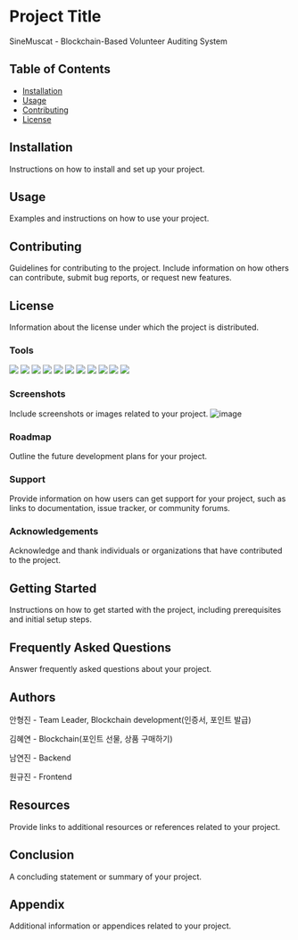 # Project Title
SineMuscat - Blockchain-Based Volunteer Auditing System

## Table of Contents

- [Installation](#installation)
- [Usage](#usage)
- [Contributing](#contributing)
- [License](#license)

## Installation

Instructions on how to install and set up your project.

## Usage

Examples and instructions on how to use your project.

## Contributing

Guidelines for contributing to the project. Include information on how others can contribute, submit bug reports, or request new features.

## License

Information about the license under which the project is distributed.

### Tools
<img src="https://img.shields.io/badge/Amazon AWS-232F3E?style=flat-square&logo=amazonaws&logoColor=white"/>
<img src="https://img.shields.io/badge/Go-00ADD8?style=flat-square&logo=Go&logoColor=white"/>
<img src="https://img.shields.io/badge/java-007396?style=flat-square&logo=java&logoColor=white"/>
<img src="https://img.shields.io/badge/JavaScript-F7DF1E?style=flat-square&logo=javascript&logoColor=black"/>
<img src="https://img.shields.io/badge/MySQL-4479A1?style=flat-square&logo=MySQL&logoColor=white"/>
<img src="https://img.shields.io/badge/React-61DAFB?style=flat-square&logo=React&logoColor=black"/>
<img src="https://img.shields.io/badge/SpringBoot-6DB33F?style=flat-square&logo=Spring&logoColor=white"/>
<img src="https://img.shields.io/badge/Blockchain.com-121D33?logo=blockchaindotcom&logoColor=fff&style=for-the-badge" />
<img src="https://img.shields.io/badge/OpenZeppelin-4E5EE4?logo=OpenZeppelin&logoColor=fff&style=for-the-badge" />
<img src="https://img.shields.io/badge/Ethereum-3C3C3D?style=for-the-badge&logo=Ethereum&logoColor=white" />
<img src="https://img.shields.io/badge/Solidity-e6e6e6?style=for-the-badge&logo=solidity&logoColor=black" />

### Screenshots

Include screenshots or images related to your project.
![image](https://github.com/Sinemuscat/SineMuscat/assets/59429841/9744b317-2967-4496-99b2-23304387bcbe)

### Roadmap

Outline the future development plans for your project.

### Support

Provide information on how users can get support for your project, such as links to documentation, issue tracker, or community forums.

### Acknowledgements

Acknowledge and thank individuals or organizations that have contributed to the project.

## Getting Started

Instructions on how to get started with the project, including prerequisites and initial setup steps.

## Frequently Asked Questions

Answer frequently asked questions about your project.

## Authors
안형진 - Team Leader, Blockchain development(인증서, 포인트 발급)

김혜연 - Blockchain(포인트 선물, 상품 구매하기)

남연진 - Backend

원규진 - Frontend

## Resources

Provide links to additional resources or references related to your project.

## Conclusion

A concluding statement or summary of your project.

## Appendix

Additional information or appendices related to your project.
